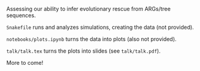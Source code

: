Assessing our ability to infer evolutionary rescue from ARGs/tree sequences.

```Snakefile``` runs and analyzes simulations, creating the data (not provided).

```notebooks/plots.ipynb``` turns the data into plots (also not provided).

```talk/talk.tex``` turns the plots into slides (see `talk/talk.pdf`).

More to come!
